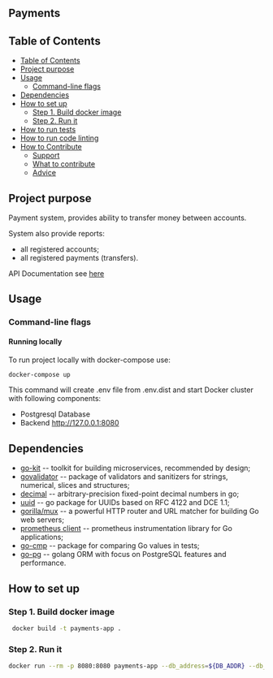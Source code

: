 Payments
--------

## Table of Contents

<!-- TOC depthFrom:2 depthTo:6 updateOnSave:true withLinks:true -->

- [Table of Contents](#table-of-contents)
- [Project purpose](#project-purpose)
- [Usage](#usage)
    - [Command-line flags](#command-line-flags)
- [Dependencies](#dependencies)
- [How to set up](#how-to-set-up)
    - [Step 1. Build docker image](#step-1-build-docker-image)
    - [Step 2. Run it](#step-2-run-it)
- [How to run tests](#how-to-run-tests)
- [How to run code linting](#how-to-run-code-linting)
- [How to Contribute](#how-to-contribute)
    - [Support](#support)
    - [What to contribute](#what-to-contribute)
    - [Advice](#advice)

<!-- /TOC -->

## Project purpose

Payment system, provides ability to transfer money between accounts. 

System also provide reports: 
 - all registered accounts; 
 - all registered payments (transfers).

API Documentation see [here](./docs/api.md)

## Usage

### Command-line flags

#### Running locally
To run project locally with docker-compose use:

```bash
docker-compose up
```
This command will create .env file from .env.dist and start Docker cluster with following components:

- Postgresql Database
- Backend http://127.0.0.1:8080 
## Dependencies

- [go-kit](http://github.com/go-kit/kit) -- toolkit for building microservices, recommended by design;
- [govalidator](http://github.com/asaskevich/govalidator) -- package of validators and sanitizers for strings, 
numerical, slices and structures;
- [decimal](http://github.com/shopspring/decimal) -- arbitrary-precision fixed-point decimal numbers in go; 
- [uuid](http://github.com/google/uuid) -- go package for UUIDs based on RFC 4122 and DCE 1.1;
- [gorilla/mux](http://github.com/gorilla/mux) -- a powerful HTTP router and URL matcher for building Go web servers;
- [prometheus client](http://github.com/prometheus/client_golang) -- prometheus instrumentation library for Go
applications;
- [go-cmp](https://github.com/google/go-cmp) -- package for comparing Go values in tests;
- [go-pg](https://github.com/go-pg/pg) -- golang ORM with focus on PostgreSQL features and performance.

## How to set up

### Step 1. Build docker image
```bash
 docker build -t payments-app .
```

### Step 2. Run it

```bash
docker run --rm -p 8080:8080 payments-app --db_address=${DB_ADDR} --db_password=${DB_PASSWORD}
```
